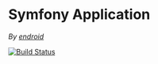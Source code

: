 # Symfony Application

*By [endroid](https://endroid.nl/)*

[![Build Status](http://img.shields.io/travis/endroid/symfony-application.svg)](http://travis-ci.org/endroid/symfony-application)
